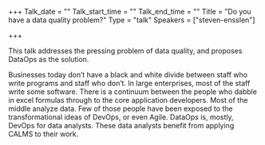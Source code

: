 +++
Talk_date = ""
Talk_start_time = ""
Talk_end_time = ""
Title = "Do you have a data quality problem?"
Type = "talk"
Speakers = ["steven-ensslen"]

+++

This talk addresses the pressing problem of data quality, and proposes DataOps as the solution.

Businesses today don’t have a black and white divide between staff who write programs and staff who don’t. In large enterprises, most of the staff write some software. There is a continuum between the people who dabble in excel formulas through to the core application developers. Most of the middle analyze data. Few of those people have been exposed to the transformational ideas of DevOps, or even Agile. DataOps is, mostly, DevOps for data analysts. These data analysts benefit from applying CALMS to their work.
